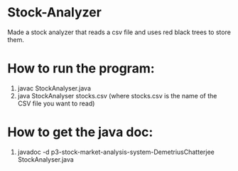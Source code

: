 # Stock-Analyzer
Made a stock analyzer that reads a csv file and uses red black trees to store them.

# How to run the program:
1. javac StockAnalyser.java
2. java StockAnalyser stocks.csv (where stocks.csv is the name of the CSV file you want to read)

# How to get the java doc:
1. javadoc -d p3-stock-market-analysis-system-DemetriusChatterjee StockAnalyser.java
